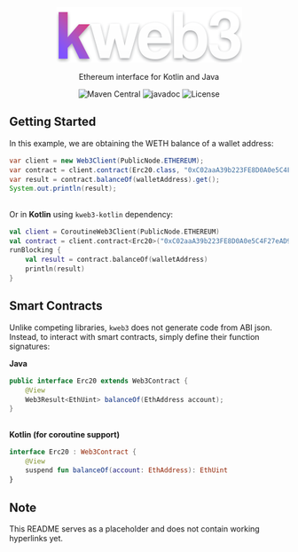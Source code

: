 <div align="center">

![kweb3](logo.png)

Ethereum interface for Kotlin and Java

![Maven Central](https://img.shields.io/maven-central/v/dev.klepto.unreflect/unreflect.svg?color=7f52ff) ![javadoc](https://javadoc.io/badge2/dev.klepto.unreflect/unreflect/javadoc.svg?color=7f52ff)
![License](https://img.shields.io/github/license/klepto/kweb3?color=d83f84)
</div>

## Getting Started

In this example, we are obtaining the WETH balance of a wallet address:

```java
var client = new Web3Client(PublicNode.ETHEREUM);
var contract = client.contract(Erc20.class, "0xC02aaA39b223FE8D0A0e5C4F27eAD9083C756Cc2");
var result = contract.balanceOf(walletAddress).get();
System.out.println(result);
```
##
Or in **Kotlin** using `kweb3-kotlin` dependency:

```kotlin
val client = CoroutineWeb3Client(PublicNode.ETHEREUM)
val contract = client.contract<Erc20>("0xC02aaA39b223FE8D0A0e5C4F27eAD9083C756Cc2")
runBlocking {
    val result = contract.balanceOf(walletAddress)
    println(result)
}
```


## Smart Contracts

Unlike competing libraries, `kweb3` does not generate code from ABI json.<br>Instead, to interact with smart contracts,
simply define their function signatures:

**Java**

```java
public interface Erc20 extends Web3Contract {
    @View
    Web3Result<EthUint> balanceOf(EthAddress account);
}
```
##
**Kotlin (for coroutine support)**

```kotlin
interface Erc20 : Web3Contract {
    @View
    suspend fun balanceOf(account: EthAddress): EthUint
}
```


## Note

This README serves as a placeholder and does not contain working hyperlinks yet.
